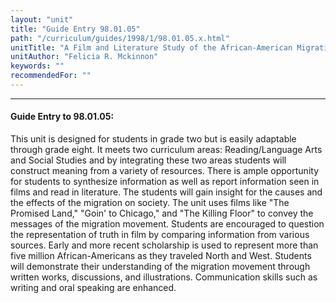 ```yaml
---
layout: "unit"
title: "Guide Entry 98.01.05"
path: "/curriculum/guides/1998/1/98.01.05.x.html"
unitTitle: "A Film and Literature Study of the African-American Migration"
unitAuthor: "Felicia R. Mckinnon"
keywords: ""
recommendedFor: ""
---
```

<body>
<hr/>
<h4>
Guide Entry to 98.01.05:
</h4>
This unit is designed for students in grade two but is easily adaptable through grade eight.  It meets two curriculum areas: Reading/Language Arts and Social Studies and by integrating these two areas students will construct meaning from a variety of resources.  There is ample opportunity for students to synthesize information as well as report information seen in films and read in literature.  The students will gain insight for the causes and the effects of the migration on society.  The unit uses films like "The Promised Land," "Goin' to Chicago," and "The Killing Floor" to convey the messages of the migration movement.  Students are encouraged to question the representation of truth in film by comparing information from various sources.  Early and more recent scholarship is used to represent more than five million African-Americans as they traveled North and West.  Students will demonstrate their understanding of the migration movement through written works, discussions, and illustrations.  Communication skills such as writing and oral speaking are enhanced.
</body>
